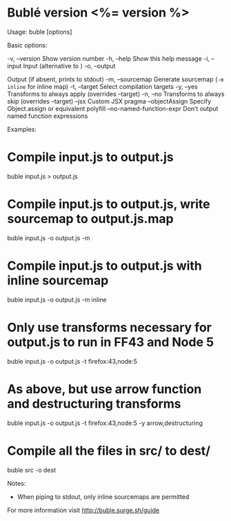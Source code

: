 Bublé version &lt;%= version %&gt;
==================================

Usage: buble \[options\]

Basic options:

-v, –version Show version number -h, –help Show this help message -i, –input Input (alternative to ) -o, –output

Output (if absent, prints to stdout) -m, –sourcemap Generate sourcemap (`-m inline` for inline map) -t, –target Select compilation targets -y, –yes Transforms to always apply (overrides –target) -n, –no Transforms to always skip (overrides –target) –jsx Custom JSX pragma –objectAssign Specify Object.assign or equivalent polyfill –no-named-function-expr Don’t output named function expressions

Examples:

Compile input.js to output.js
=============================

buble input.js &gt; output.js

Compile input.js to output.js, write sourcemap to output.js.map
===============================================================

buble input.js -o output.js -m

Compile input.js to output.js with inline sourcemap
===================================================

buble input.js -o output.js -m inline

Only use transforms necessary for output.js to run in FF43 and Node 5
=====================================================================

buble input.js -o output.js -t firefox:43,node:5

As above, but use arrow function and destructuring transforms
=============================================================

buble input.js -o output.js -t firefox:43,node:5 -y arrow,destructuring

Compile all the files in src/ to dest/
======================================

buble src -o dest

Notes:

-   When piping to stdout, only inline sourcemaps are permitted

For more information visit http://buble.surge.sh/guide
